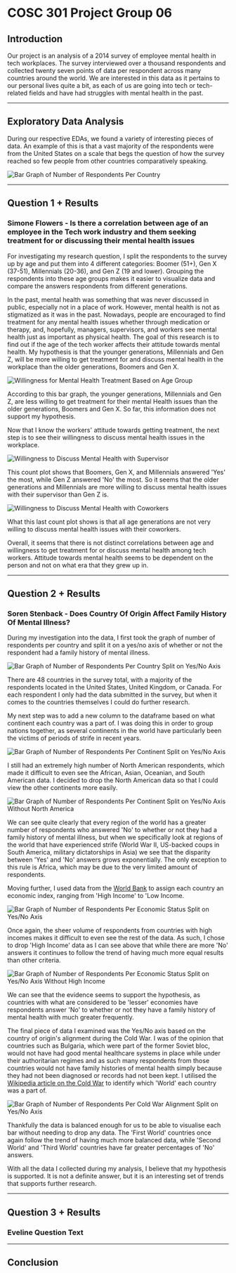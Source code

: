 # COSC 301 Project Group 06

## Introduction

Our project is an analysis of a 2014 survey of employee mental health in tech workplaces. The survey interviewed over a thousand respondents and collected twenty seven points of data per respondent across many countries around the world. We are interested in this data as it pertains to our personal lives quite a bit, as each of us are going into tech or tech-related fields and have had struggles with mental health in the past.

---

## Exploratory Data Analysis

During our respective EDAs, we found a variety of interesting pieces of data. An example of this is that a vast majority of the respondents were from the United States on a scale that begs the question of how the survey reached so few people from other countries comparatively speaking.

![Bar Graph of Number of Respondents Per Country](./images/sstenbackNumAnsPerCountry.png)

---

## Question 1 + Results

### Simone Flowers - Is there a correlation between age of an employee in the Tech work industry and them seeking treatment for or discussing their mental health issues

For investigating my research question, I split the respondents to the survey up by age and put them into 4 different categories: Boomer (51+), Gen X (37-51), Millennials (20-36), and Gen Z (19 and lower). Grouping the respondents into these age groups makes it easier to visualize data and compare the answers respondents from different generations. 

In the past, mental health was something that was never discussed in public, especially not in a place of work. However, mental health is not as stigmatized as it was in the past. Nowadays, people are encouraged to find treatment for any mental health issues whether through medication or therapy, and, hopefully, managers, supervisors, and workers see mental health just as important as physical health. The goal of this research is to find out if the age of the tech worker affects their attitude towards mental health. My hypothesis is that the younger generations, Millennials and Gen Z, will be more willing to get treatment for and discuss mental health in the workplace than the older generations, Boomers and Gen X.

![Willingness for Mental Health Treatment Based on Age Group](./images/sflowersTreatment.png)

According to this bar graph, the younger generations, Millennials and Gen Z, are less willing to get treatment for their mental Health issues than the older generations, Boomers and Gen X. So far, this information does not support my hypothesis.

Now that I know the workers' attitude towards getting treatment, the next step is to see their willingness to discuss mental health issues in the workplace.

![Willingness to Discuss Mental Health with Supervisor](./images/sflowersSupervisor.png)

This count plot shows that Boomers, Gen X, and Millennials answered 'Yes' the most, while Gen Z answered 'No' the most. So it seems that the older generations and Millennials are more willing to discuss mental health issues with their supervisor than Gen Z is.

![Willingness to Discuss Mental Health with Coworkers](./images/sflowersCoworkers.png)

What this last count plot shows is that all age generations are not very willing to discuss mental health issues with their coworkers.

Overall, it seems that there is not distinct correlations between age and willingness to get treatment for or discuss mental health among tech workers. Attitude towards mental health seems to be dependent on the person and not on what era that they grew up in. 

---

## Question 2 + Results

### Soren Stenback - Does Country Of Origin Affect Family History Of Mental Illness?

During my investigation into the data, I first took the graph of number of respondents per country and split it on a yes/no axis of whether or not the respondent had a family history of mental illness.

![Bar Graph of Number of Respondents Per Country Split on Yes/No Axis](./images/sstenbackNumAnsPerCountryFamHistAxis.png)

There are 48 countries in the survey total, with a majority of the respondents located in the United States, United Kingdom, or Canada. For each respondent I only had the data submitted in the survey, but when it comes to the countries themselves I could do further research.

My next step was to add a new column to the dataframe based on what continent each country was a part of. I was doing this in order to group nations together, as several continents in the world have particularly been the victims of periods of strife in recent years.

![Bar Graph of Number of Respondents Per Continent Split on Yes/No Axis](./images/sstenbackNumAnsPerContinentFamHistAxis.png)

I still had an extremely high number of North American respondents, which made it difficult to even see the African, Asian, Oceanian, and South American data. I decided to drop the North American data so that I could view the other continents more easily.

![Bar Graph of Number of Respondents Per Continent Split on Yes/No Axis Without North America](./images/sstenbackNumAnsPerContinentFamHistAxisMinimized.png)

We can see quite clearly that every region of the world has a greater number of respondents who answered 'No' to whether or not they had a family history of mental illness, but when we specifically look at regions of the world that have experienced strife (World War II, US-backed coups in South America, military dictatorships in Asia) we see that the disparity between 'Yes' and 'No' answers grows exponentially. The only exception to this rule is Africa, which may be due to the very limited amount of respondents.

Moving further, I used data from the [World Bank](https://datatopics.worldbank.org/world-development-indicators/the-world-by-income-and-region.html) to assign each country an economic index, ranging from 'High Income' to 'Low Income.

![Bar Graph of Number of Respondents Per Economic Status Split on Yes/No Axis](./images/sstenbackNumAnsPerEconomicStatusFamHistAxis.png)

Once again, the sheer volume of respondents from countries with high incomes makes it difficult to even see the rest of the data. As such, I chose to drop 'High Income' data as I can see above that while there are more 'No' answers it continues to follow the trend of having much more equal results than other criteria.

![Bar Graph of Number of Respondents Per Economic Status Split on Yes/No Axis Without High Income](./images/sstenbackNumAnsPerEconomicStatusFamHistAxisMinimized.png)

We can see that the evidence seems to support the hypothesis, as countries with what are considered to be 'lesser' economies have respondents answer 'No' to whether or not they have a family history of mental health with much greater frequently.

The final piece of data I examined was the Yes/No axis based on the country of origin's alignment during the Cold War. I was of the opinion that countries such as Bulgaria, which were part of the former Soviet bloc, would not have had good mental healthcare systems in place while under their authoritarian regimes and as such many respondents from those countries would not have family histories of mental health simply because they had not been diagnosed or records had not been kept. I utilised the [Wikipedia article on the Cold War](https://en.wikipedia.org/wiki/Cold_War) to identify which 'World' each country was a part of.

![Bar Graph of Number of Respondents Per Cold War Alignment Split on Yes/No Axis](./images/sstenbackNumAnsPerColdWarAlignmentFamHistAxis.png)

Thankfully the data is balanced enough for us to be able to visualise each bar without needing to drop any data. The 'First World' countries once again follow the trend of having much more balanced data, while 'Second World' and 'Third World' countries have far greater percentages of 'No' answers.

With all the data I collected during my analysis, I believe that my hypothesis is supported. It is not a definite answer, but it is an interesting set of trends that supports further research.

---

## Question 3 + Results

### Eveline Question Text

---

## Conclusion
